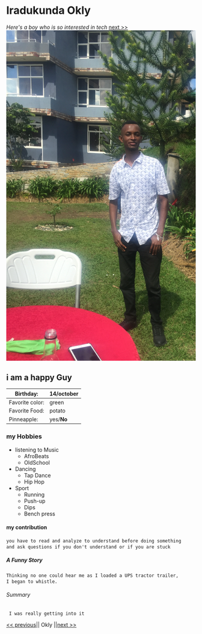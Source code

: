 # Iradukunda Okly

_Here's a boy who is so interested in tech_
[next >>](######summary)
![happy time](photo.png "his picture")

 ## i am a happy Guy


| Birthday:  | 14/october |
| ------------- | ------------- |
| Favorite color:  | green   |
| Favorite Food: | potato   |
| Pinneapple: | yes/**No**   |

### my Hobbies
- listening to Music
  - AfroBeats
  - OldSchool
- Dancing
  - Tap Dance
  - Hip Hop 
- Sport
  - Running
  - Push-up
  - Dips
  - Bench press
   
#### my contribution
    you have to read and analyze to understand before doing something 
    and ask questions if you don't understand or if you are stuck
##### A Funny Story
    Thinking no one could hear me as I loaded a UPS tractor trailer, 
    I began to whistle. 
###### Summary
     I was really getting into it
[<< previous](#)|| Okly ||[next >>](README.md)





